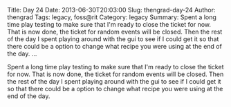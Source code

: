Title: Day 24
Date: 2013-06-30T20:03:00
Slug: thengrad-day-24
Author: thengrad
Tags: legacy, foss@rit
Category: legacy
Summary: Spent a long time play testing to make sure that I'm ready to close the ticket for now. That is now done, the ticket for random events will be closed. Then the rest of the day I spent playing around with the gui to see if I could get it so that there could be a option to change what recipe you were using at the end of the day.   ... 

Spent a long time play testing to make sure that I'm ready to close the ticket
for now. That is now done, the ticket for random events will be closed. Then
the rest of the day I spent playing around with the gui to see if I could get
it so that there could be a option to change what recipe you were using at the
end of the day.

